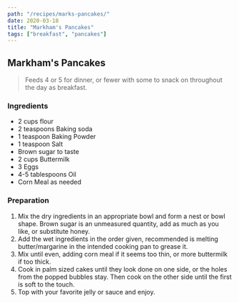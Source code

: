 ```yaml
---
path: "/recipes/marks-pancakes/"
date: 2020-03-18
title: "Markham's Pancakes"
tags: ["breakfast", "pancakes"]
---
```


## Markham's Pancakes

> Feeds 4 or 5 for dinner, or fewer with some to snack on throughout the day as breakfast.

### Ingredients

* 2 cups flour
* 2 teaspoons Baking soda
* 1 teaspoon Baking Powder
* 1 teaspoon Salt
* Brown sugar to taste
* 2 cups Buttermilk
* 3 Eggs
* 4-5 tablespoons Oil
* Corn Meal as needed

### Preparation

1. Mix the dry ingredients in an appropriate bowl and form a nest or bowl shape.  Brown sugar is an unmeasured quantity, add as much as you like, or substitute honey.
2. Add the wet ingredients in the order given, recommended is melting butter/margarine in the intended cooking pan to grease it.
3. Mix until even, adding corn meal if it seems too thin, or more buttermilk if too thick.
4. Cook in palm sized cakes until they look done on one side, or the holes from the popped bubbles stay. Then cook on the other side until the first is soft to the touch.
5. Top with your favorite jelly or sauce and enjoy.
